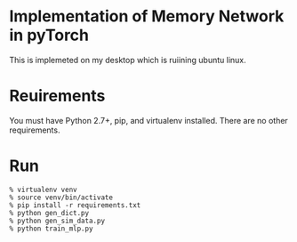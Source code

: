 # Implementation of Memory Network in pyTorch
This is implemeted on my desktop which is ruiining ubuntu linux.


# Reuirements
You must have Python 2.7+, pip, and virtualenv installed. There are no other requirements.
# Run
``% virtualenv venv``<br>
``% source venv/bin/activate``<br>
``% pip install -r requirements.txt``<br>
``% python gen_dict.py``<br>
``% python gen_sim_data.py``<br>
``% python train_mlp.py``<br>
